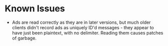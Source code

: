 # Known Issues
- Ads are read correctly as they are in later versions, but much older clients didn't record ads as uniquely ID'd messages - they appear to have just been plaintext, with no delimiter. Reading them causes patches of garbage.
